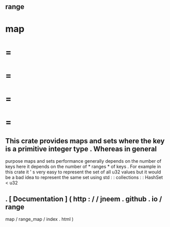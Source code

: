 range
-
map
=
=
=
=
=
=
=
=
=
This
crate
provides
maps
and
sets
where
the
key
is
a
primitive
integer
type
.
Whereas
in
general
-
purpose
maps
and
sets
performance
generally
depends
on
the
number
of
keys
here
it
depends
on
the
number
of
*
ranges
*
of
keys
.
For
example
in
this
crate
it
'
s
very
easy
to
represent
the
set
of
all
u32
values
but
it
would
be
a
bad
idea
to
represent
the
same
set
using
std
:
:
collections
:
:
HashSet
<
u32
>
.
[
Documentation
]
(
http
:
/
/
jneem
.
github
.
io
/
range
-
map
/
range_map
/
index
.
html
)
